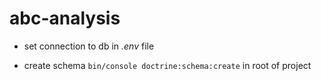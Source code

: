 # abc-analysis



- set connection to db in _.env_ file

- create schema `bin/console doctrine:schema:create` in root of project